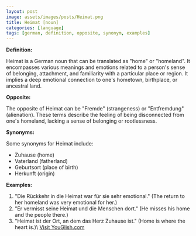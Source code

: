 ```yaml
---
layout: post
image: assets/images/posts/Heimat.png
title: Heimat [noun]
categories: [language]
tags: [german, definition, opposite, synonym, examples]
---
```


**Definition:**

Heimat is a German noun that can be translated as "home" or "homeland". It encompasses various meanings and emotions related to a person's sense of belonging, attachment, and familiarity with a particular place or region. It implies a deep emotional connection to one's hometown, birthplace, or ancestral land.

**Opposite:**

The opposite of Heimat can be "Fremde" (strangeness) or "Entfremdung" (alienation). These terms describe the feeling of being disconnected from one's homeland, lacking a sense of belonging or rootlessness.

**Synonyms:**

Some synonyms for Heimat include:
- Zuhause (home)
- Vaterland (fatherland)
- Geburtsort (place of birth)
- Herkunft (origin)

**Examples:**

1. "Die Rückkehr in die Heimat war für sie sehr emotional." (The return to her homeland was very emotional for her.)
2. "Er vermisst seine Heimat und die Menschen dort." (He misses his home and the people there.)
3. "Heimat ist der Ort, an dem das Herz Zuhause ist." (Home is where the heart is.)\ <a id="yg-widget-0" class="youglish-widget" data-query="Heimat" data-lang="german" data-components="8412" data-auto-start="0" data-bkg-color="theme_light" data-title="How%20to%20pronounce%20Heimat%20in%20German"  rel="nofollow" href="https://youglish.com">Visit YouGlish.com</a><script async src="https://youglish.com/public/emb/widget.js" charset="utf-8"></script>